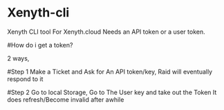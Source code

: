 # Xenyth-cli

Xenyth CLI tool For Xenyth.cloud
Needs an API token or a user token.


#How do i get a token?


2 ways,

#Step 1
Make a Ticket and Ask for An API token/key, Raid will eventually respond to it

#Step 2
Go to local Storage, Go to The User key and take out the Token
It does refresh/Become invalid after awhile
